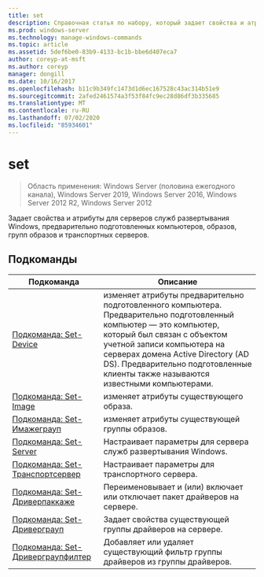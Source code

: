 ```yaml
---
title: set
description: Справочная статья по набору, который задает свойства и атрибуты для серверов служб развертывания Windows, предварительно подготовленных компьютеров, образов, групп образов и транспортных серверов.
ms.prod: windows-server
ms.technology: manage-windows-commands
ms.topic: article
ms.assetid: 5def6be0-83b9-4133-bc1b-bbe6d407eca7
author: coreyp-at-msft
ms.author: coreyp
manager: dongill
ms.date: 10/16/2017
ms.openlocfilehash: b11c9b349fc1473d1d6ec167528c43ac314b51e9
ms.sourcegitcommit: 2afed2461574a3f53f84fc9ec28d86df3b335685
ms.translationtype: MT
ms.contentlocale: ru-RU
ms.lasthandoff: 07/02/2020
ms.locfileid: "85934601"
---
```

# <a name="set"></a>set

> Область применения: Windows Server (половина ежегодного канала), Windows Server 2019, Windows Server 2016, Windows Server 2012 R2, Windows Server 2012

Задает свойства и атрибуты для серверов служб развертывания Windows, предварительно подготовленных компьютеров, образов, групп образов и транспортных серверов.

## <a name="subcommands"></a>Подкоманды
|Подкоманда|Описание|
|-------|--------|
|[Подкоманда: Set-Device](subcommand-set-device.md)|изменяет атрибуты предварительно подготовленного компьютера. Предварительно подготовленный компьютер — это компьютер, который был связан с объектом учетной записи компьютера на серверах домена Active Directory (AD DS). Предварительно подготовленные клиенты также называются известными компьютерами.|
|[Подкоманда: Set-Image](subcommand-set-image.md)|изменяет атрибуты существующего образа.|
|[Подкоманда: Set-Имажеграуп](subcommand-set-imagegroup.md)|изменяет атрибуты существующей группы образов.|
|[Подкоманда: Set-Server](subcommand-set-server.md)|Настраивает параметры для сервера служб развертывания Windows.|
|[Подкоманда: Set-Транспортсервер](subcommand-set-transportserver.md)|Настраивает параметры для транспортного сервера.|
|[Подкоманда: Set-Дриверпаккаже](subcommand-set-driverpackage.md)|Переименовывает и (или) включает или отключает пакет драйверов на сервере.|
|[Подкоманда: Set-Дриверграуп](subcommand-set-drivergroup.md)|Задает свойства существующей группы драйверов на сервере.|
|[Подкоманда: Set-Дриверграупфилтер](subcommand-set-drivergroupfilter.md)|Добавляет или удаляет существующий фильтр группы драйверов из группы драйверов.|
